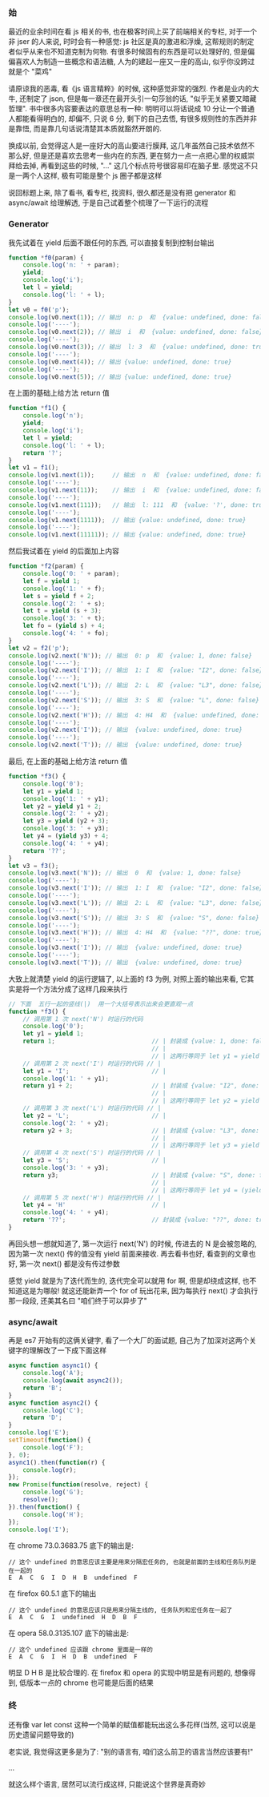 ### 始

最近的业余时间在看 js 相关的书, 也在极客时间上买了前端相关的专栏, 对于一个非 jser 的人来说, 时时会有一种感觉: js 社区是真的激进和浮燥, 这帮规则的制定者似乎从来也不知道克制为何物. 有很多时候固有的东西是可以处理好的, 但是偏偏喜欢人为制造一些概念和语法糖, 人为的建起一座又一座的高山, 似乎你没跨过就是个 "菜鸡"

请原谅我的恶毒, 看《js 语言精粹》的时候, 这种感觉非常的强烈. 作者是业内的大牛, 还制定了 json, 但是每一章还在最开头引一句莎翁的话, "似乎无关紧要又暗藏哲理". 书中很多内容要表达的意思总有一种: 明明可以将话说成 10 分让一个普通人都能看得明白的, 却偏不, 只说 6 分, 剩下的自己去悟, 有很多规则性的东西并非是靠悟, 而是靠几句话说清楚其本质就豁然开朗的.

换成以前, 会觉得这人是一座好大的高山要进行膜拜, 这几年虽然自己技术依然不那么好, 但是还是喜欢去思考一些内在的东西, 更在努力一点一点把心里的权威崇拜给去掉, 再看到这些的时候, "..." 这几个标点符号很容易印在脑子里. 感觉这不只是一两个人这样, 极有可能是整个 js 圈子都是这样

说回标题上来, 除了看书, 看专栏, 找资料, 很久都还是没有把 generator 和 async/await 给理解透, 于是自己试着整个梳理了一下运行的流程

### Generator

我先试着在 yield 后面不跟任何的东西, 可以直接复制到控制台输出
```js
function *f0(param) {
    console.log('n: ' + param);
    yield;
    console.log('i');
    let l = yield;
    console.log('l: ' + l);
}
let v0 = f0('p');
console.log(v0.next(1)); // 输出  n: p  和  {value: undefined, done: false}
console.log('----');
console.log(v0.next(2)); // 输出  i  和  {value: undefined, done: false}
console.log('----');
console.log(v0.next(3)); // 输出  l: 3  和  {value: undefined, done: true}
console.log('----');
console.log(v0.next(4)); // 输出 {value: undefined, done: true}
console.log('----');
console.log(v0.next(5)); // 输出 {value: undefined, done: true}
```
在上面的基础上给方法 return 值
```js
function *f1() {
    console.log('n');
    yield;
    console.log('i');
    let l = yield;
    console.log('l: ' + l);
    return '?';
}
let v1 = f1();
console.log(v1.next(1));     // 输出  n  和  {value: undefined, done: false}
console.log('----');
console.log(v1.next(11));    // 输出  i  和  {value: undefined, done: false}
console.log('----');
console.log(v1.next(111));   // 输出  l: 111  和  {value: '?', done: true}
console.log('----');
console.log(v1.next(1111));  // 输出 {value: undefined, done: true}
console.log('----');
console.log(v1.next(11111)); // 输出 {value: undefined, done: true}
```

然后我试着在 yield 的后面加上内容
```js
function *f2(param) {
    console.log('0: ' + param);
    let f = yield 1;
    console.log('1: ' + f);
    let s = yield f + 2;
    console.log('2: ' + s);
    let t = yield (s + 3);
    console.log('3: ' + t);
    let fo = (yield s) + 4;
    console.log('4: ' + fo);
}
let v2 = f2('p');
console.log(v2.next('N')); // 输出  0: p  和  {value: 1, done: false}
console.log('----');
console.log(v2.next('I')); // 输出  1: I  和  {value: "I2", done: false}
console.log('----');
console.log(v2.next('L')); // 输出  2: L  和  {value: "L3", done: false}
console.log('----');
console.log(v2.next('S')); // 输出  3: S  和  {value: "L", done: false}
console.log('----');
console.log(v2.next('H')); // 输出  4: H4  和  {value: undefined, done: true}
console.log('----');
console.log(v2.next('I')); // 输出  {value: undefined, done: true}
console.log('----');
console.log(v2.next('T')); // 输出  {value: undefined, done: true}
```
最后, 在上面的基础上给方法 return 值
```js
function *f3() {
    console.log('0');
    let y1 = yield 1;
    console.log('1: ' + y1);
    let y2 = yield y1 + 2;
    console.log('2: ' + y2);
    let y3 = yield (y2 + 3);
    console.log('3: ' + y3);
    let y4 = (yield y3) + 4;
    console.log('4: ' + y4);
    return '??';
}
let v3 = f3();
console.log(v3.next('N')); // 输出  0  和  {value: 1, done: false}
console.log('----');
console.log(v3.next('I')); // 输出  1: I  和  {value: "I2", done: false}
console.log('----');
console.log(v3.next('L')); // 输出  2: L  和  {value: "L3", done: false}
console.log('----');
console.log(v3.next('S')); // 输出  3: S  和  {value: "S", done: false}
console.log('----');
console.log(v3.next('H')); // 输出  4: H4  和  {value: "??", done: true}
console.log('----');
console.log(v3.next('I')); // 输出  {value: undefined, done: true}
console.log('----');
console.log(v3.next('T')); // 输出  {value: undefined, done: true}
```

大致上就清楚 yield 的运行逻辑了, 以上面的 f3 为例, 对照上面的输出来看, 它其实是将一个方法分成了这样几段来执行
```js
// 下面  五行一起的竖线(|)  用一个大括号表示出来会更直观一点
function *f3() {
    // 调用第 1 次 next('N') 时运行的代码
    console.log('0');
    let y1 = yield 1;
    return 1;                           // | 封装成 {value: 1, done: false} 返回
                                        // |
                                        // | 这两行等同于 let y1 = yield 1;
    // 调用第 2 次 next('I') 时运行的代码 // |
    let y1 = 'I';                       // |
    console.log('1: ' + y1);
    return y1 + 2;                      // | 封装成 {value: "I2", done: false} 返回
                                        // |
                                        // | 这两行等同于 let y2 = yield y1 + 2;
    // 调用第 3 次 next('L') 时运行的代码 // |
    let y2 = 'L';                       // |
    console.log('2: ' + y2);
    return y2 + 3;                      // | 封装成 {value: "L3", done: false} 返回
                                        // |
                                        // | 这两行等同于 let y3 = yield (y2 + 3);
    // 调用第 4 次 next('S') 时运行的代码 // |
    let y3 = 'S';                       // |
    console.log('3: ' + y3);
    return y3;                          // | 封装成 {value: "S", done: false} 返回
                                        // |
                                        // | 这两行等同于 let y4 = (yield y3) + 4;
    // 调用第 5 次 next('H') 时运行的代码 // |
    let y4 = 'H'                        // |
    console.log('4: ' + y4);
    return '??';                        // 封装成 {value: "??", done: true} 返回
}
```
再回头想一想就知道了, 第一次运行 next('N') 的时候, 传进去的 N 是会被忽略的, 因为第一次 next() 传的值没有 yield 前面来接收. 再去看书也好, 看查到的文章也好, 第一次 next() 都是没有传过参数

感觉 yield 就是为了迭代而生的, 迭代完全可以就用 for 啊, 但是却绕成这样, 也不知道这是为哪般! 就这还能新弄一个 for of 玩出花来, 因为每执行 next() 才会执行那一段段, 还美其名曰 "咱们终于可以异步了"


### async/await
再是 es7 开始有的这俩关键字, 看了一个大厂的面试题, 自己为了加深对这两个关键字的理解改了一下成下面这样
```js
async function async1() {
    console.log('A');
    console.log(await async2());
    return 'B';
}
async function async2() {
    console.log('C');
    return 'D';
}
console.log('E');
setTimeout(function() {
    console.log('F');
}, 0);
async1().then(function(r) {
    console.log(r);
});
new Promise(function(resolve, reject) {
    console.log('G');
    resolve();
}).then(function() {
    console.log('H');
});
console.log('I');
```

在 chrome 73.0.3683.75 底下的输出是:
```
// 这个 undefined 的意思应该主要是用来分隔宏任务的, 也就是前面的主线和任务队列是在一起的
E  A  C  G  I  D  H  B  undefined  F
```

在 firefox 60.5.1 底下的输出
```
// 这个 undefined 的意思应该只是用来分隔主线的, 任务队列和宏任务在一起了
E  A  C  G  I  undefined  H  D  B  F
```

在 opera 58.0.3135.107 底下的输出是:
```
// 这个 undefined 应该跟 chrome 里面是一样的
E  A  C  G  I  H  D  B  undefined  F
```
明显 D H B 是比较合理的. 在 firefox 和 opera 的实现中明显是有问题的, 想像得到, 低版本一点的 chrome 也可能是后面的结果


### 终

还有像 var let const 这种一个简单的赋值都能玩出这么多花样(当然, 这可以说是历史遗留问题导致的)

老实说, 我觉得这更多是为了: "别的语言有, 咱们这么前卫的语言当然应该要有!"


...

就这么样个语言, 居然可以流行成这样, 只能说这个世界是真奇妙
